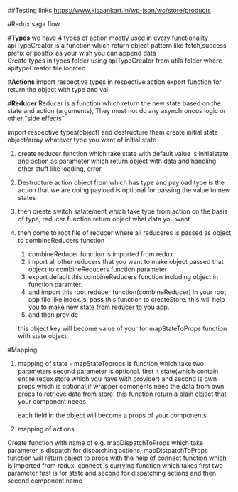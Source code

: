 ##Testing links
https://www.kisaankart.in/wp-json/wc/store/products

#Redux saga flow

#**Types**
we have 4 types of action mostly used in every functionality
apiTypeCreator is a function which return object pattern
like fetch,success prefix or postfix as your wish you can append data  
Create types in types folder using apiTypeCreator from utils folder where apitypeCreator file located

#**Actions**
import respective types in respective action
export function for return the object with type and val

#**Reducer**
Reducer is a function which return the new state based on the state and action (arguments), They must not do any asynchronous logic or other "side effects"

import respective types(object) and destructure them
create initial state object/array whatever type you want of initial state

1. create reducer function which take state with default value is initialstate and action as parameter which return object with data and handling other stuff like loading, error,
2. Destructure action object from which has type and payload
   type is the action that we are doing
   payload is optional for passing the value to new states
3. then create switch satatement which take type from action
   on the basis of type, reducer function return object what data you want
4. then come to root file of reducer where all reduceres is passed as object to combineReducers function 
   1. combineReducer function is imported from redux
   2. import all other reducers that you want to make object passed that object to combineReducers function parameter
   3. export default this combineReducers function including object in function paramter. 
   4. and import this root reducer function(combineReducer) in your root app file like index.js, pass this function to createStore. this will help you to make new state from reducer to you app.
   5. and then provide 

   this object key will become value of your  for mapStateToProps function with state object
<!-- 4. create root object with postfix with Actions containing fucntion(actions) name  -->

#Mapping
1. mapping of state -
      mapStateToprops is function which take two parameters second parameter is optional. first it state(which contain entire redux store which you have with provider) and 
      second is own props which is optional,if wrapper comonents need the data from own props to retrieve data from store.
      this function return a plain object that your component needs.

   each field in the object will become a props of your components

2. mapping of actions

Create function with name of e.g. mapDispatchToProps which take parameter is dispatch for dispatching actions,
 mapDistpatchToProps function will return object to props with the help of connect function which is imported from redux. connect is currying function which takes first two parameter first is for state and second for dispatching actions and then second component name 


